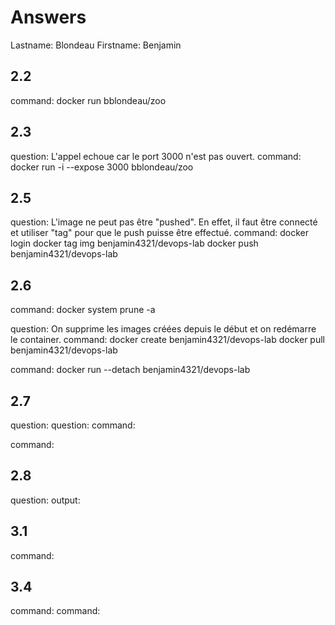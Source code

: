 # Answers

Lastname: Blondeau
Firstname: Benjamin

## 2.2
command: docker run bblondeau/zoo

## 2.3
question: L'appel echoue car le port 3000 n'est pas ouvert.
command: docker run -i --expose 3000 bblondeau/zoo

## 2.5
question: L'image ne peut pas être "pushed". En effet, il faut être connecté et utiliser "tag" pour que le push puisse être effectué.
command: docker login
docker tag img benjamin4321/devops-lab
docker push benjamin4321/devops-lab

## 2.6
command: docker system prune -a

question: On supprime les images créées depuis le début et on redémarre le container.
command: docker create benjamin4321/devops-lab
docker pull benjamin4321/devops-lab

command: docker run --detach benjamin4321/devops-lab

## 2.7
question:
question:
command:

command:

## 2.8
question:
output:

## 3.1
command:

## 3.4
command:
command:

